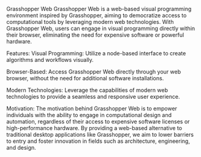 Grasshopper Web
Grasshopper Web is a web-based visual programming environment inspired by Grasshopper, aiming to democratize access to computational tools by leveraging modern web technologies. With Grasshopper Web, users can engage in visual programming directly within their browser, eliminating the need for expensive software or powerful hardware.

Features:
Visual Programming: Utilize a node-based interface to create algorithms and workflows visually.

Browser-Based: Access Grasshopper Web directly through your web browser, without the need for additional software installations.

Modern Technologies: Leverage the capabilities of modern web technologies to provide a seamless and responsive user experience.

Motivation:
The motivation behind Grasshopper Web is to empower individuals with the ability to engage in computational design and automation, regardless of their access to expensive software licenses or high-performance hardware. By providing a web-based alternative to traditional desktop applications like Grasshopper, we aim to lower barriers to entry and foster innovation in fields such as architecture, engineering, and design.
